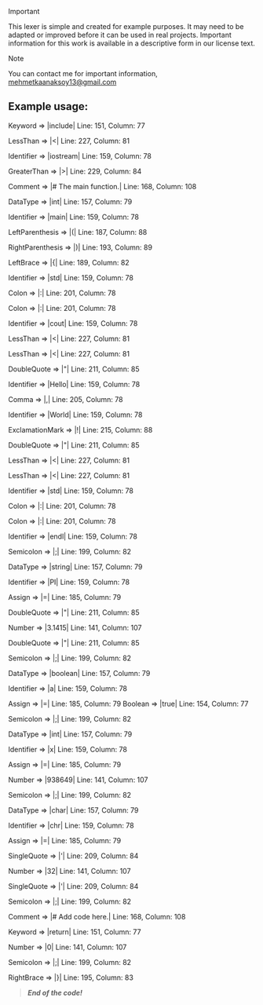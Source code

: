 > [!IMPORTANT]
> This lexer is simple and created for example purposes. It may need to be adapted or improved before it can be used in real projects. Important information for this work is available in a descriptive form in our license text.

> [!NOTE]
> You can contact me for important information, mehmetkaanaksoy13@gmail.com

## Example usage:

Keyword => |include|                    Line: 151, Column: 77

LessThan => |<|                         Line: 227, Column: 81

Identifier => |iostream|                Line: 159, Column: 78

GreaterThan => |>|              Line: 229, Column: 84

Comment => |# The main function.|               Line: 168, Column: 108

DataType => |int|               Line: 157, Column: 79

Identifier => |main|            Line: 159, Column: 78

LeftParenthesis => |(|          Line: 187, Column: 88

RightParenthesis => |)|                 Line: 193, Column: 89

LeftBrace => |{|                Line: 189, Column: 82

Identifier => |std|             Line: 159, Column: 78

Colon => |:|            Line: 201, Column: 78

Colon => |:|            Line: 201, Column: 78

Identifier => |cout|            Line: 159, Column: 78

LessThan => |<|                 Line: 227, Column: 81

LessThan => |<|                 Line: 227, Column: 81

DoubleQuote => |"|              Line: 211, Column: 85

Identifier => |Hello|           Line: 159, Column: 78

Comma => |,|            Line: 205, Column: 78

Identifier => |World|           Line: 159, Column: 78

ExclamationMark => |!|          Line: 215, Column: 88

DoubleQuote => |"|              Line: 211, Column: 85

LessThan => |<|                 Line: 227, Column: 81

LessThan => |<|                 Line: 227, Column: 81

Identifier => |std|             Line: 159, Column: 78

Colon => |:|            Line: 201, Column: 78

Colon => |:|            Line: 201, Column: 78

Identifier => |endl|            Line: 159, Column: 78

Semicolon => |;|                Line: 199, Column: 82

DataType => |string|            Line: 157, Column: 79

Identifier => |PI|              Line: 159, Column: 78

Assign => |=|           Line: 185, Column: 79

DoubleQuote => |"|              Line: 211, Column: 85

Number => |3.1415|              Line: 141, Column: 107

DoubleQuote => |"|              Line: 211, Column: 85

Semicolon => |;|                Line: 199, Column: 82

DataType => |boolean|           Line: 157, Column: 79

Identifier => |a|               Line: 159, Column: 78

Assign => |=|           Line: 185, Column: 79
Boolean => |true|               Line: 154, Column: 77

Semicolon => |;|                Line: 199, Column: 82

DataType => |int|               Line: 157, Column: 79

Identifier => |x|               Line: 159, Column: 78

Assign => |=|           Line: 185, Column: 79

Number => |938649|              Line: 141, Column: 107

Semicolon => |;|                Line: 199, Column: 82

DataType => |char|              Line: 157, Column: 79

Identifier => |chr|             Line: 159, Column: 78

Assign => |=|           Line: 185, Column: 79

SingleQuote => |'|              Line: 209, Column: 84

Number => |32|          Line: 141, Column: 107

SingleQuote => |'|              Line: 209, Column: 84

Semicolon => |;|                Line: 199, Column: 82

Comment => |# Add code here.|           Line: 168, Column: 108

Keyword => |return|             Line: 151, Column: 77

Number => |0|           Line: 141, Column: 107

Semicolon => |;|                Line: 199, Column: 82

RightBrace => |}|               Line: 195, Column: 83

> **_End of the code!_**

